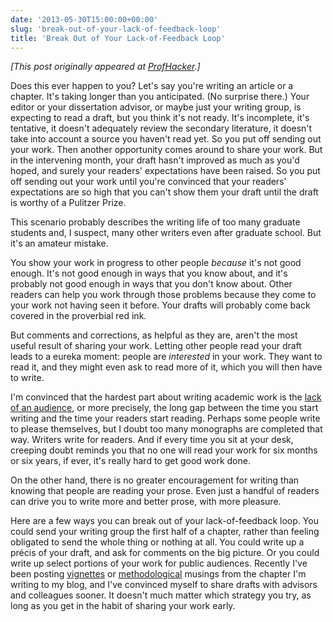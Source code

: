 ```yaml
---
date: '2013-05-30T15:00:00+00:00'
slug: 'break-out-of-your-lack-of-feedback-loop'
title: 'Break Out of Your Lack-of-Feedback Loop'
---
```


*\[This post originally appeared at [ProfHacker](http://chronicle.com/blogs/profhacker/break-out-of-your-lack-of-feedback-loop/49815).\]*

Does this ever happen to you? Let's say you're writing an article or a chapter. It's taking longer than you anticipated. (No surprise there.) Your editor or your dissertation advisor, or maybe just your writing group, is expecting to read a draft, but you think it's not ready. It's incomplete, it's tentative, it doesn't adequately review the secondary literature, it doesn't take into account a source you haven't read yet. So you put off sending out your work. Then another opportunity comes around to share your work. But in the intervening month, your draft hasn't improved as much as you'd hoped, and surely your readers' expectations have been raised. So you put off sending out your work until you're convinced that your readers' expectations are so high that you can't show them your draft until the draft is worthy of a Pulitzer Prize.

This scenario probably describes the writing life of too many graduate students and, I suspect, many other writers even after graduate school. But it's an amateur mistake.

You show your work in progress to other people *because* it's not good enough. It's not good enough in ways that you know about, and it's probably not good enough in ways that you don't know about. Other readers can help you work through those problems because they come to your work not having seen it before. Your drafts will probably come back covered in the proverbial red ink.

But comments and corrections, as helpful as they are, aren't the most useful result of sharing your work. Letting other people read your draft leads to a eureka moment: people are *interested* in your work. They want to read it, and they might even ask to read more of it, which you will then have to write.

I'm convinced that the hardest part about writing academic work is the [lack of an audience](http://chronicle.com/blogs/profhacker/an-audience-of-none/36320), or more precisely, the long gap between the time you start writing and the time your readers start reading. Perhaps some people write to please themselves, but I doubt too many monographs are completed that way. Writers write for readers. And if every time you sit at your desk, creeping doubt reminds you that no one will read your work for six months or six years, if ever, it's really hard to get good work done.

On the other hand, there is no greater encouragement for writing than knowing that people are reading your prose. Even just a handful of readers can drive you to write more and better prose, with more pleasure.

Here are a few ways you can break out of your lack-of-feedback loop. You could send your writing group the first half of a chapter, rather than feeling obligated to send the whole thing or nothing at all. You could write up a précis of your draft, and ask for comments on the big picture. Or you could write up select portions of your work for public audiences. Recently I've been posting [vignettes](http://lincolnmullen.com/blog/clarence-walworths-incontrovertible-baptism/) or [methodological](http://lincolnmullen.com/blog/first-thoughts-on-using-r-as-a-historian/) musings from the chapter I'm writing to my blog, and I've convinced myself to share drafts with advisors and colleagues sooner. It doesn't much matter which strategy you try, as long as you get in the habit of sharing your work early.
